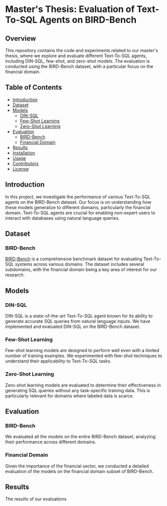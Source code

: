 # Master's Thesis: Evaluation of Text-To-SQL Agents on BIRD-Bench

## Overview

This repository contains the code and experiments related to our master's thesis, where we explore and evaluate different Text-To-SQL agents, including DIN-SQL, few-shot, and zero-shot models. The evaluation is conducted using the BIRD-Bench dataset, with a particular focus on the financial domain.

## Table of Contents
- [Introduction](#introduction)
- [Dataset](#dataset)
- [Models](#models)
  - [DIN-SQL](#din-sql)
  - [Few-Shot Learning](#few-shot-learning)
  - [Zero-Shot Learning](#zero-shot-learning)
- [Evaluation](#evaluation)
  - [BIRD-Bench](#bird-bench)
  - [Financial Domain](#financial-domain)
- [Results](#results)
- [Installation](#installation)
- [Usage](#usage)
- [Contributors](#contributors)
- [License](#license)

## Introduction

In this project, we investigate the performance of various Text-To-SQL agents on the BIRD-Bench dataset. Our focus is on understanding how these models generalize to different domains, particularly the financial domain. Text-To-SQL agents are crucial for enabling non-expert users to interact with databases using natural language queries.

## Dataset

### BIRD-Bench

[BIRD-Bench](https://example.com) is a comprehensive benchmark dataset for evaluating Text-To-SQL systems across various domains. The dataset includes several subdomains, with the financial domain being a key area of interest for our research.

## Models

### DIN-SQL

DIN-SQL is a state-of-the-art Text-To-SQL agent known for its ability to generate accurate SQL queries from natural language inputs. We have implemented and evaluated DIN-SQL on the BIRD-Bench dataset.

### Few-Shot Learning

Few-shot learning models are designed to perform well even with a limited number of training examples. We experimented with few-shot techniques to understand their applicability to Text-To-SQL tasks.

### Zero-Shot Learning

Zero-shot learning models are evaluated to determine their effectiveness in generating SQL queries without any task-specific training data. This is particularly relevant for domains where labeled data is scarce.

## Evaluation

### BIRD-Bench

We evaluated all the models on the entire BIRD-Bench dataset, analyzing their performance across different domains.

### Financial Domain

Given the importance of the financial sector, we conducted a detailed evaluation of the models on the financial domain subset of BIRD-Bench.

## Results

The results of our evaluations
